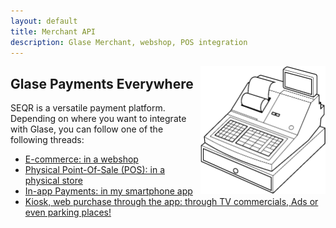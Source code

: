 ```yaml
---
layout: default
title: Merchant API
description: Glase Merchant, webshop, POS integration
---
```


<img src="/assets/images/cash_register_bw.png" align="right" width="200px"/>

## Glase Payments Everywhere

SEQR is a versatile payment platform. Depending on where you want to
integrate with Glase, you can follow one of the following threads:

* [E-commerce: in a webshop](/merchant/ecommerce)
* [Physical Point-Of-Sale (POS): in a physical store](/merchant/pos)
* [In-app Payments: in my smartphone app](/merchant/inapp)
* [Kiosk, web purchase through the app: through TV commercials, Ads or even parking places!](/merchant/externalservices)

